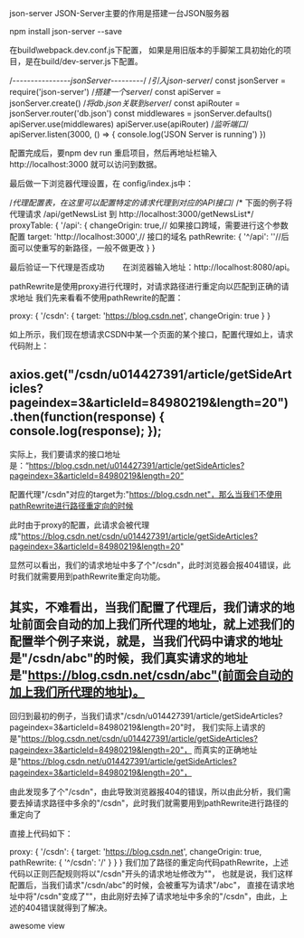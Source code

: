 json-server JSON-Server主要的作用是搭建一台JSON服务器

npm install json-server --save


在build\webpack.dev.conf.js下配置，
如果是用旧版本的手脚架工具初始化的项目，是在build/dev-server.js下配置。

/*----------------jsonServer---------*/
/*引入json-server*/
const jsonServer = require('json-server')
/*搭建一个server*/
const apiServer = jsonServer.create()
/*将db.json关联到server*/
const apiRouter = jsonServer.router('db.json')
const middlewares = jsonServer.defaults()
apiServer.use(middlewares)
apiServer.use(apiRouter)
/*监听端口*/
apiServer.listen(3000, () => {
  console.log('JSON Server is running')
})

配置完成后，要npm dev run 重启项目，然后再地址栏输入http://localhost:3000 就可以访问到数据。

最后做一下浏览器代理设置，在 config/index.js中：


/*代理配置表，在这里可以配置特定的请求代理到对应的API接口*/
/* 下面的例子将代理请求 /api/getNewsList  到 http://localhost:3000/getNewsList*/
proxyTable: {
  '/api': {
    changeOrigin: true,// 如果接口跨域，需要进行这个参数配置
    target: 'http://localhost:3000',// 接口的域名
    pathRewrite: {
      '^/api': ''//后面可以使重写的新路径，一般不做更改
    }
  }



最后验证一下代理是否成功
　　在浏览器输入地址：http://localhost:8080/api。




pathRewrite是使用proxy进行代理时，对请求路径进行重定向以匹配到正确的请求地址
我们先来看看不使用pathRewrite的配置：

proxy: {
  '/csdn': {
      target: 'https://blog.csdn.net',
      changeOrigin: true
   }
}


如上所示，我们现在想请求CSDN中某一个页面的某个接口，配置代理如上，请求代码附上：

axios.get("/csdn/u014427391/article/getSideArticles?pageindex=3&articleId=84980219&length=20")
         .then(function(response) {
           console.log(response);
         });
--------------------- 
实际上，我们要请求的接口地址是：“https://blog.csdn.net/u014427391/article/getSideArticles?pageindex=3&articleId=84980219&length=20”

配置代理"/csdn"对应的target为:"https://blog.csdn.net"，那么当我们不使用pathRewrite进行路径重定向的时候

此时由于proxy的配置，此请求会被代理成"https://blog.csdn.net/csdn/u014427391/article/getSideArticles?pageindex=3&articleId=84980219&length=20"

显然可以看出，我们的请求地址中多了个"/csdn"，此时浏览器会报404错误，此时我们就需要用到pathRewrite重定向功能。


其实，不难看出，当我们配置了代理后，我们请求的地址前面会自动的加上我们所代理的地址，就上述我们的配置举个例子来说，就是，当我们代码中请求的地址是"/csdn/abc"的时候，我们真实请求的地址是"https://blog.csdn.net/csdn/abc"(前面会自动的加上我们所代理的地址)。
--------------------- 


回归到最初的例子，当我们请求"/csdn/u014427391/article/getSideArticles?pageindex=3&articleId=84980219&length=20"时，
我们实际上请求的是"https://blog.csdn.net/csdn/u014427391/article/getSideArticles?pageindex=3&articleId=84980219&length=20"，
而真实的正确地址是"https://blog.csdn.net/u014427391/article/getSideArticles?pageindex=3&articleId=84980219&length=20"，

由此发现多了个"/csdn"，由此导致浏览器报404的错误，所以由此分析，我们需要去掉请求路径中多余的"/csdn"，此时我们就需要用到pathRewrite进行路径的重定向了

直接上代码如下：

proxy: {
      '/csdn': {
        target: 'https://blog.csdn.net',
        changeOrigin: true,
        pathRewrite: {
          '^/csdn': '/'
        }
      }
    }
我们加了路径的重定向代码pathRewrite，上述代码以正则匹配规则将以"/csdn"开头的请求地址修改为""，
也就是说，我们这样配置后，当我们请求"/csdn/abc"的时候，会被重写为请求"/abc"，
直接在请求地址中将"/csdn"变成了""，由此刚好去掉了请求地址中多余的"/csdn"，由此，上述的404错误就得到了解决。


awesome view


